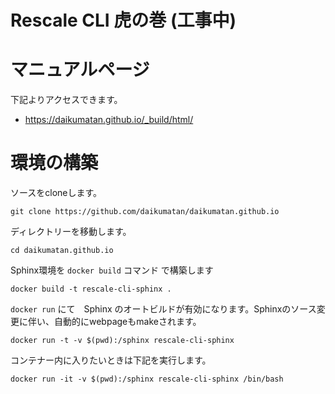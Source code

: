 # Rescale CLI 虎の巻 (工事中)

# マニュアルページ

下記よりアクセスできます。

- https://daikumatan.github.io/_build/html/


# 環境の構築

ソースをcloneします。

```
git clone https://github.com/daikumatan/daikumatan.github.io
```

ディレクトリーを移動します。

```
cd daikumatan.github.io
```

Sphinx環境を `docker build` コマンド で構築します

```
docker build -t rescale-cli-sphinx .
```

`docker run` にて　Sphinx のオートビルドが有効になります。Sphinxのソース変更に伴い、自動的にwebpageもmakeされます。

```
docker run -t -v $(pwd):/sphinx rescale-cli-sphinx
```

コンテナー内に入りたいときは下記を実行します。

```
docker run -it -v $(pwd):/sphinx rescale-cli-sphinx /bin/bash
```
